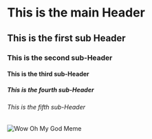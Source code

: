 # This is the main Header
## This is the first sub Header
### This is the second sub-Header
#### This is the third sub-Header
##### This is the fourth sub-Header
###### This is the fifth sub-Header

![Wow Oh My God Meme](https://i.kym-cdn.com/entries/icons/mobile/000/025/759/omg.jpg)

